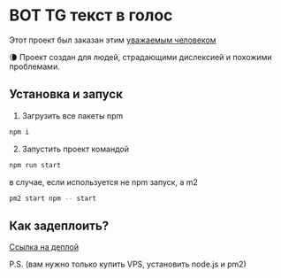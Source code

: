 # BOT TG текст в голос

Этот проект был заказан этим [уважаемым человеком](https://t.me/max8235 ) 

🌘 Проект создан для людей, страдающими дислексией и похожими проблемами.


## Установка и запуск
1. Загрузить все пакеты npm

```bash
npm i
```
2. Запустить проект командой
```bash
npm run start
```
в случае, если используется не npm запуск, а m2

```bash
pm2 start npm -- start
```


## Как задеплоить?
[Ссылка на деплой](https://t.me/atom_baytovich/36)

P.S. (вам нужно только купить VPS, установить node.js и pm2)